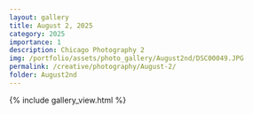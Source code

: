 ```yaml
---
layout: gallery
title: August 2, 2025
category: 2025
importance: 1
description: Chicago Photography 2 
img: /portfolio/assets/photo_gallery/August2nd/DSC00049.JPG
permalink: /creative/photography/August-2/
folder: August2nd
---
```

{% include gallery_view.html %}


